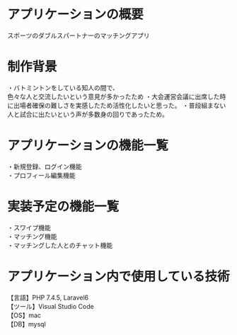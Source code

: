 # アプリケーションの概要
 スポーツのダブルスパートナーのマッチングアプリ

# 制作背景
・バトミントンをしている知人の間で、  
 色々な人と交流したいという意見が多かったため
・大会運営会議に出席した時に出場者確保の難しさを実感したため活性化したいと思った。
・普段組まない人と試合に出たいという声が多数身の回りであったため。

# アプリケーションの機能一覧
 ・新規登録、ログイン機能  
 ・プロフィール編集機能  

# 実装予定の機能一覧 
 ・スワイプ機能  
 ・マッチング機能  
 ・マッチングした人とのチャット機能  

# アプリケーション内で使用している技術
【言語】PHP 7.4.5, Laravel6  
【ツール】Visual Studio Code  
【OS】mac  
【DB】mysql  

